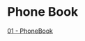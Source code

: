 # Phone Book

[01 - PhoneBook](https://colab.research.google.com/drive/1cQ2jwj6LNTixVSPWN-MDThyeqjc1BJhB?usp=sharing)